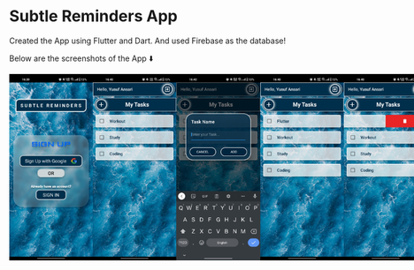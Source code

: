 # Subtle Reminders App

Created the App using Flutter and Dart. And used Firebase as the database!

Below are the screenshots of the App ⬇️

<div style="display: flex;">
  <img style="width: 30%; display: inline-block;" src="assets/screenshots/1.jpg">
  <img style="width: 30%; display: inline-block;" src="assets/screenshots/2.jpg">
  <img style="width: 30%; display: inline-block;" src="assets/screenshots/3.jpg">
  <img style="width: 30%; display: inline-block;" src="assets/screenshots/4.jpg">
  <img style="width: 30%; display: inline-block;" src="assets/screenshots/5.jpg">
  <img style="width: 30%; display: inline-block;" src="assets/screenshots/6.jpg">
</div>
